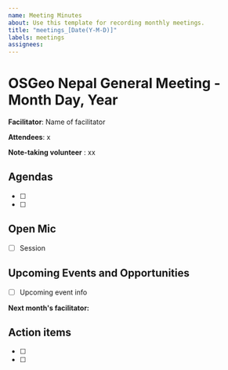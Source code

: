 ```yaml
---
name: Meeting Minutes
about: Use this template for recording monthly meetings.
title: "meetings_[Date(Y-M-D)]"
labels: meetings
assignees: 
---
```


# OSGeo Nepal General Meeting - Month Day, Year

**Facilitator**:  Name of facilitator

**Attendees**:  x 

**Note-taking volunteer** : xx

## Agendas

- [ ] 
- [ ]  

## Open Mic

- [ ] Session 

## Upcoming Events and Opportunities 

- [ ] Upcoming event info

**Next month's facilitator:**

## Action items 
- [ ]
- [ ]
